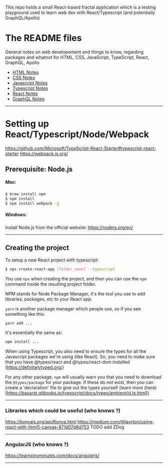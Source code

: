 This repo holds a small React-based fractal application which is a testing playground used to learn web dev with React/Typescript (and potentially GraphQL/Apollo)

# The README files

General notes on web developement and things to know, regarding packages and whatnot for HTML, CSS, JavaScript, TypeScript, React, GraphQL, Apollo

- [HTML Notes](https://github.com/LexouDuck/webpack-react-test/blob/master/README_HTML.md)
- [CSS Notes](https://github.com/LexouDuck/webpack-react-test/blob/master/README_CSS.md)
- [Javascript Notes](https://github.com/LexouDuck/webpack-react-test/blob/master/README_Javascript.md)
- [Typescript Notes](https://github.com/LexouDuck/webpack-react-test/blob/master/README_Typescript.md)
- [React Notes](https://github.com/LexouDuck/webpack-react-test/blob/master/README_React.md)
- [GraphQL Notes](https://github.com/LexouDuck/webpack-react-test/blob/master/README_GraphQL.md)

---

# Setting up React/Typescript/Node/Webpack

https://github.com/Microsoft/TypeScript-React-Starter#typescript-react-starter
https://webpack.js.org/

Prerequisite: Node.js
---

##### Mac:

```sh
$ brew install npm
$ npm install
$ npm install webpack -g
```

##### Windows:

Install Node.js from the official website: https://nodejs.org/en/

---

Creating the project
---

To setup a new React project with typescript:

```sh
$ npx create-react-app [folder_name] --typescript
```

You use `npx` when creating the project, and then you can use the `npm` command inside the resulting project folder.

NPM stands for Node Package Manager, it's the tool you use to add libraries, packages, etc to your React app.

`yarn` is another package manager which people use, so if you see something like this:

```sh
yarn add ...
```

It's essentially the same as:

```sh
npm install ...
```

When using Typescript, you also need to ensure the types for all the Javascript packages we're using (like React).
So, you need to make sure that you have @types/react and @types/react-dom installed (https://definitelytyped.org/)

For any other package, `npm` will usually warn you that you need to download the `@types/package` for your package.
If these do not exist, then you can create a 'declaration' file to give out the types yourself (learn more (here)[https://basarat.gitbooks.io/typescript/docs/types/ambient/d.ts.html])


---

### Libraries which could be useful (who knows ?)

https://konvajs.org/api/Konva.html
https://medium.com/@lavrton/using-react-with-html5-canvas-871d07d8d753
TODO add ZDog

---

### AngularJS (who knows ?)
https://learnxinyminutes.com/docs/angularjs/

---
